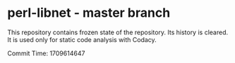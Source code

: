 # perl-libnet - master branch

This repository contains frozen state of the repository.
Its history is cleared. It is used only for static code
analysis with Codacy.

Commit Time: 1709614647